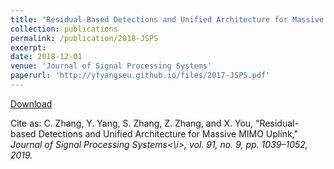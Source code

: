 ```yaml
---
title: "Residual-Based Detections and Unified Architecture for Massive MIMO Uplink"
collection: publications
permalink: /publication/2018-JSPS
excerpt:
date: 2018-12-01
venue: 'Journal of Signal Processing Systems'
paperurl: 'http://yfyangseu.github.io/files/2017-JSPS.pdf'
---
```


[Download](http://yfyangseu.github.io/files/2018-JSPS.pdf)

Cite as: C. Zhang, Y. Yang, S. Zhang, Z. Zhang, and X. You, "Residual-
based Detections and Unified Architecture for Massive MIMO Uplink," <i>Journal of Signal Processing Systems<\i>, vol. 91, no. 9, pp.
1039–1052, 2019.

